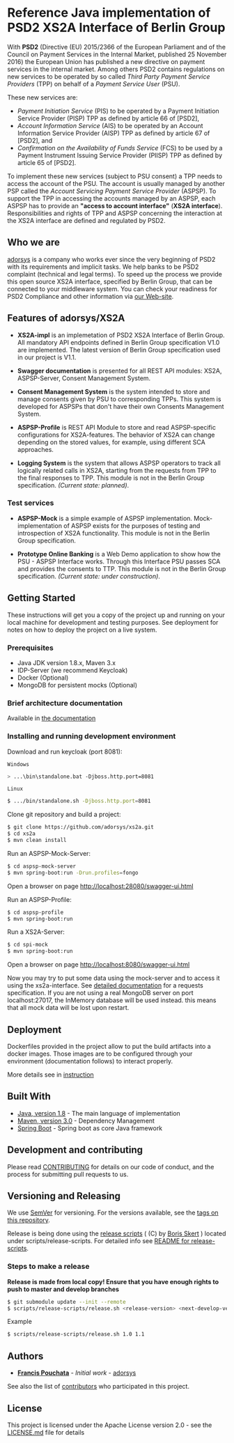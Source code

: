 # Reference Java implementation of PSD2 XS2A Interface of Berlin Group
With **PSD2** (Directive (EU) 2015/2366 of the European Parliament and of the Council on Payment Services in the
Internal Market, published 25 November 2016) the European Union has published a new directive on payment services
in the internal market.
Among others PSD2 contains regulations on new services to be operated by so called
*Third Party Payment Service Providers* (TPP) on behalf of a *Payment Service User* (PSU).

These new services are:
* *Payment Initiation Service* (PIS) to be operated by a Payment Initiation Service Provider (PISP) TPP as defined by article 66 of [PSD2],
* *Account Information Service* (AIS) to be operated by an Account Information Service Provider (AISP) TPP as defined by article 67 of [PSD2], and
* *Confirmation on the Availability of Funds Service* (FCS) to be used by a Payment Instrument Issuing Service Provider (PIISP) TPP as defined by article 65 of [PSD2].

To implement these new services (subject to PSU consent) a TPP needs to access the account of the PSU.
The account is usually managed by another PSP called the *Account Servicing Payment Service Provider* (ASPSP).
To support the TPP in accessing the accounts managed by an ASPSP, each ASPSP has to provide an **"access to account
interface"** (**XS2A interface**).
Responsibilities and rights of TPP and ASPSP concerning the interaction at the XS2A interface are defined and
regulated by PSD2.

## Who we are
[adorsys](https://adorsys.de/en/index.html) is a company who works ever since the very beginning of PSD2 with its requirements and implicit tasks.
We help banks to be PSD2 complaint (technical and legal terms). To speed up the process we provide this open source XS2A interface, specified by Berlin Group,
that can be connected to your middleware system.
You can check your readiness for PSD2 Compliance and other information via [our Web-site](https://adorsys.de/en/psd2.html).

## Features of adorsys/XS2A

* **XS2A-impl** is an implemetation of PSD2 XS2A Interface of Berlin Group. All mandatory API endpoints defined in Berlin Group specification V1.0 are implemented. The latest version of Berlin Group specification used in our project is V1.1.

* **Swagger documentation** is presented for all REST API modules: XS2A, ASPSP-Server, Consent Management System.

* **Consent Management System** is the system intended  to store and manage consents given by PSU to corresponding TPPs.  This system is developed for ASPSPs that don't have their own Consents Management System.

* **ASPSP-Profile** is REST API Module to store and read ASPSP-specific configurations for XS2A-features. The behavior of XS2A can change depending on the stored values, for example, using different SCA approaches.

* **Logging System** is the system that allows ASPSP operators to track all logically related calls in XS2A, starting from the requests from TPP to the final responses to TPP. This module is not in the Berlin Group specification. *(Current state: planned)*.
### Test services

* **ASPSP-Mock** is a simple example of ASPSP implementation. Mock-implementation of ASPSP exists for the purposes of testing and introspection of XS2A functionality. This module is not in the Berlin Group specification.

* **Prototype Online Banking** is a Web Demo application to show how the PSU - ASPSP Interface works. Through this Interface PSU passes SCA and provides the consents to TTP. This module is not in the Berlin Group specification. *(Current state: under construction)*.


## Getting Started

These instructions will get you a copy of the project up and running on your local machine for development and testing purposes. See deployment for notes on how to deploy the project on a live system.

### Prerequisites

- Java JDK version 1.8.x, Maven 3.x
- IDP-Server (we recommend Keycloak)
- Docker (Optional)
- MongoDB for persistent mocks (Optional)

### Brief architecture documentation
Available in [the documentation](doc/architecture/README.md)

### Installing and running development environment

Download and run keycloak (port 8081):

`Windows`
```bash
> ...\bin\standalone.bat -Djboss.http.port=8081
```
`Linux`
```bash
$ .../bin/standalone.sh -Djboss.http.port=8081
```

Clone git repository and build a project:
```bash
$ git clone https://github.com/adorsys/xs2a.git
$ cd xs2a
$ mvn clean install
```

Run an ASPSP-Mock-Server:
```bash
$ cd aspsp-mock-server
$ mvn spring-boot:run -Drun.profiles=fongo
```
Open a browser on page [http://localhost:28080/swagger-ui.html](http://localhost:28080/swagger-ui.html)

Run an ASPSP-Profile:
```bash
$ cd aspsp-profile
$ mvn spring-boot:run
```

Run a XS2A-Server:
```bash
$ cd spi-mock
$ mvn spring-boot:run 
```
Open a browser on page [http://localhost:8080/swagger-ui.html](http://localhost:8080/swagger-ui.html)

Now you may try to put some data using the mock-server and to access it using the xs2a-interface.
See [detailed documentation](doc/spec/README.md) for a requests specification.
If you are not using a real MongoDB server on port localhost:27017, the InMemory database will be used instead.
this means that all mock data will be lost upon restart.

## Deployment

Dockerfiles provided in the project allow to put the build artifacts into a docker images. Those images are to be
configured through your environment (documentation follows) to interact properly.

More details see in [instruction](doc/deployment.md)

## Built With

* [Java, version 1.8](http://java.oracle.com) - The main language of implementation
* [Maven, version 3.0](https://maven.apache.org/) - Dependency Management
* [Spring Boot](https://projects.spring.io/spring-boot/) - Spring boot as core Java framework

## Development and contributing

Please read [CONTRIBUTING](doc/CONTRIBUTING.md) for details on our code of conduct, and the process for submitting pull requests to us.

## Versioning and Releasing

We use [SemVer](http://semver.org/) for versioning. For the versions available, see the [tags on this repository](https://github.com/your/project/tags).

Release is being done using the [release scripts](https://github.com/borisskert/release-scripts) ( (C) by [Boris Skert](https://github.com/borisskert) ) located under scripts/release-scripts.
For detailed info see [README for release-scripts](scripts/release-scripts/README.md).

### Steps to make a release

**Release is made from local copy! Ensure that you have enough rights to push to master and develop branches**
```bash
$ git submodule update --init --remote
$ scripts/release-scripts/release.sh <release-version> <next-develop-version>
``` 
Example
```bash
$ scripts/release-scripts/release.sh 1.0 1.1
```
 

## Authors

* **[Francis Pouchata](mailto:fpo@adorsys.de)** - *Initial work* - [adorsys](https://www.adorsys.de)

See also the list of [contributors](doc/contributors.md) who participated in this project.

## License

This project is licensed under the Apache License version 2.0 - see the [LICENSE.md](LICENSE.md) file for details
